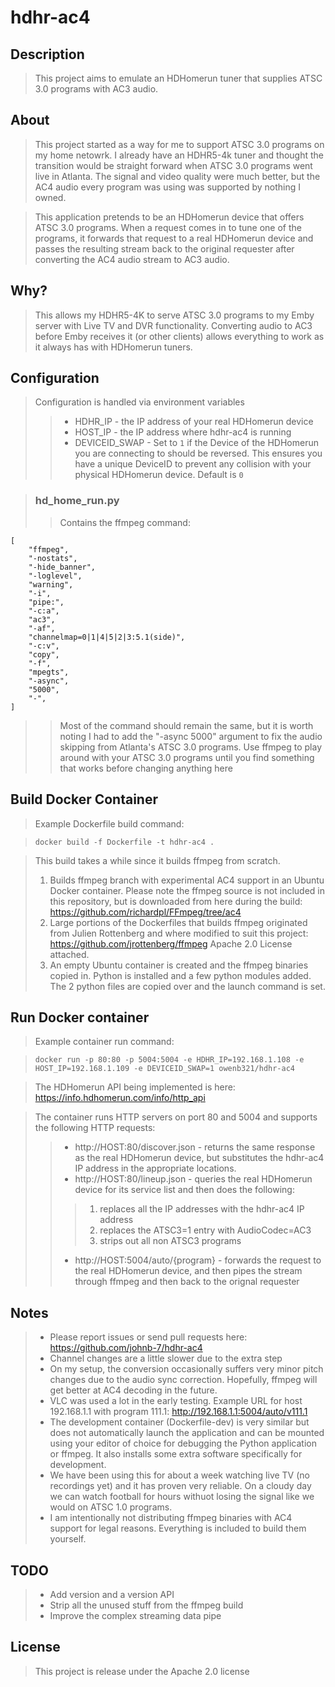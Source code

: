 # hdhr-ac4

## Description

>This project aims to emulate an HDHomerun tuner that supplies ATSC 3.0 programs with AC3 audio.

## About

>This project started as a way for me to support ATSC 3.0 programs on my home netowrk. I already have an HDHR5-4k tuner and thought the transition would be straight forward when ATSC 3.0 programs went live in Atlanta. The signal and video quality were much better, but the AC4 audio every program was using was supported by nothing I owned.

>This application pretends to be an HDHomerun device that offers ATSC 3.0 programs. When a request comes in to tune one of the programs, it forwards that request to a real HDHomerun device and passes the resulting stream back to the original requester after converting the AC4 audio stream to AC3 audio.

## Why?

>This allows my HDHR5-4K to serve ATSC 3.0 programs to my Emby server with Live TV and DVR functionality. Converting audio to AC3 before Emby receives it (or other clients) allows everything to work as it always has with HDHomerun tuners.

## Configuration 
>Configuration is handled via environment variables
>
>>- HDHR_IP - the IP address of your real HDHomerun device
>>- HOST_IP - the IP address where hdhr-ac4 is running
>>- DEVICEID_SWAP - Set to `1` if the Device of the HDHomerun you are connecting to should be reversed. This ensures you have a unique DeviceID to prevent any collision with your physical HDHomerun device. Default is `0`

>### hd_home_run.py
>>Contains the ffmpeg command:
```
[
    "ffmpeg",
    "-nostats",
    "-hide_banner",
    "-loglevel",
    "warning",
    "-i",
    "pipe:",
    "-c:a",
    "ac3",
    "-af",
    "channelmap=0|1|4|5|2|3:5.1(side)",
    "-c:v",
    "copy",
    "-f",
    "mpegts",
    "-async",
    "5000",
    "-",
]
```
>>Most of the command should remain the same, but it is worth noting I had to add the "-async 5000" argument to fix the audio skipping from Atlanta's ATSC 3.0 programs. Use ffmpeg to play around with your ATSC 3.0 programs until you find something that works before changing anything here

## Build Docker Container
>Example Dockerfile build command:

>`docker build -f Dockerfile -t hdhr-ac4 .`

>This build takes a while since it builds ffmpeg from scratch.
>1. Builds ffmpeg branch with experimental AC4 support in an Ubuntu Docker container. Please note the ffmpeg source is not included in this repository, but is downloaded from here during the build: https://github.com/richardpl/FFmpeg/tree/ac4
>2. Large portions of the Dockerfiles that builds ffmpeg originated from Julien Rottenberg and where modified to suit this project: https://github.com/jrottenberg/ffmpeg Apache 2.0 License attached.
>3. An empty Ubuntu container is created and the ffmpeg binaries copied in. Python is installed and a few python modules added. The 2 python files are copied over and the launch command is set.

## Run Docker container
>Example container run command:

>`docker run -p 80:80 -p 5004:5004 -e HDHR_IP=192.168.1.108 -e HOST_IP=192.168.1.109 -e DEVICEID_SWAP=1 owenb321/hdhr-ac4`

>The HDHomerun API being implemented is here: https://info.hdhomerun.com/info/http_api 

>The container runs HTTP servers on port 80 and 5004 and supports the following HTTP requests:
>>- http://HOST:80/discover.json - returns the same response as the real HDHomerun device, but substitutes the hdhr-ac4 IP address in the appropriate locations.
>>- http://HOST:80/lineup.json - queries the real HDHomerun device for its service list and then does the following:
>>>1. replaces all the IP addresses with the hdhr-ac4 IP address
>>>2. replaces the ATSC3=1 entry with AudioCodec=AC3
>>>3. strips out all non ATSC3 programs
>>- http://HOST:5004/auto/{program} - forwards the request to the real HDHomerun device, and then pipes the stream through ffmpeg and then back to the orignal requester

## Notes
>- Please report issues or send pull requests here: https://github.com/johnb-7/hdhr-ac4
>- Channel changes are a little slower due to the extra step
>- On my setup, the conversion occasionally suffers very minor pitch changes due to the audio sync correction. Hopefully, ffmpeg will get better at AC4 decoding in the future.
>- VLC was used a lot in the early testing. Example URL for host 192.168.1.1 with program 111.1: http://192.168.1.1:5004/auto/v111.1
>- The development container (Dockerfile-dev) is very similar but does not automatically launch the application and can be mounted using your editor of choice for debugging the Python application or ffmpeg. It also installs some extra software specifically for development.
>- We have been using this for about a week watching live TV (no recordings yet) and it has proven very reliable. On a cloudy day we can watch football for hours withuot losing the signal like we would on ATSC 1.0 programs.
>- I am intentionally not distributing ffmpeg binaries with AC4 support for legal reasons. Everything is included to build them yourself.

## TODO
>- Add version and a version API
>- Strip all the unused stuff from the ffmpeg build
>- Improve the complex streaming data pipe


## License
>This project is release under the Apache 2.0 license
